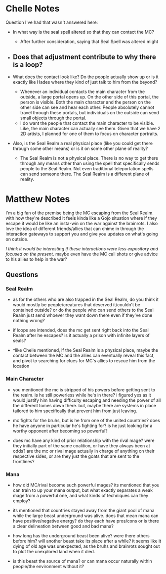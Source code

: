 # Chelle Notes

Question I've had that wasn't answered here:

- In what way is the seal spell altered so that they can contact the MC?
	- After further consideration, saying that Seal Spell was altered might 

- Does that adjustment contribute to why there is a loop?
	-

- What does the contact look like? Do the people actually show up or is it exactly like Hades where they kind of just talk to him from the beyond?
	- Whenever an individual contacts the main character from the outside, a large portal opens up. On the other side of this portal, the person is visible. Both the main character and the person on the other side can see and hear each other. People absolutely cannot travel through these portals, but individuals on the outside can send small objects through the portal.
	- I do want the people that contact the main character to be visible. Like, the main character can actually see them. Given that we have 2 2D artists, I planned for one of them to focus on character portraits.

- Also, is the Seal Realm a real physical place (like you could get there through some other means) or is it on some other plane of reality?
	- The Seal Realm is not a physical place. There is no way to get there through any means other than using the spell that specifically sends people to the Seal Realm. Not even traditional teleportation spells can send someone there. The Seal Realm is a different plane of reality.

# Matthew Notes

I'm a big fan of the premise being the MC escaping from the Seal Realm. with how they're described it feels kinda like a Gojo situation where if they escape it would be like an insta-win on the war against the brainrots. I also love the idea of different friends/allies that can chime in through the interaction gateways to support you and give you updates on what's going on outside.

*I think it would be interesting if these interactions were less expository and focused on the present*. maybe even have the MC call shots or give advice to his allies to help in the war?

## Questions

### Seal Realm
- as for the others who are also trapped in the Seal Realm, do you think it would mostly be people/creatures that deserved it/couldn't be contained outside? or do the people who can send others to the Seal Realm just send whoever they want down there even if they've done nothing wrong?

- if loops are intended, does the mc get sent right back into the Seal Realm after he escapes? is it actually a prison with infinite layers of seals?

- ^like Chelle mentioned, if the Seal Realm is a physical place, maybe the contact between the MC and the allies can eventually reveal this fact, and pivot to searching for clues for MC's allies to rescue him from the location

### Main Character
- you mentioned the mc is stripped of his powers before getting sent to the realm. is he still powerless while he's in there? i figured yes as it would justify him having difficulty escaping and needing the power of all the different tomes down there. but, maybe there are systems in place tailored to him specifically that prevent him from just leaving.

- mc fights for the bruhs, but is he from one of the united countries? does he have anyone in particular he's fighting for? is he just looking for a worthy opponent after becoming so powerful?

- does mc have any kind of prior relationship with the rival mage? were they initially part of the same coalition, or have they always been at odds? are the mc or rival mage actually in charge of anything on their respective sides, or are they just the goats that are sent to the frontlines?

### Mana
- how did MC/rival become such powerful mages? its mentioned that you can train to up your mana output, but what exactly separates a weak mage from a powerful one, and what kinds of techniques can they employ?

- its mentioned that countries stayed away from the giant pool of mana while the large beast underground was alive. does that mean mana can have positive/negative energy? do they each have pros/cons or is there a clear delineation between good and bad mana?

- how long has the underground beast been alive? were there others before him? will another beast take its place after a while? it seems like it dying of old age was unexpected, as the bruhs and brainrots sought out to plot the unexplored land when it died.

- is this beast the source of mana? or can mana occur naturally within people/the environment without it?
